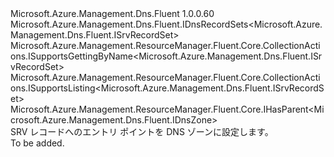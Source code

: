 <Type Name="ISrvRecordSets" FullName="Microsoft.Azure.Management.Dns.Fluent.ISrvRecordSets">
  <TypeSignature Language="C#" Value="public interface ISrvRecordSets : Microsoft.Azure.Management.Dns.Fluent.IDnsRecordSets&lt;Microsoft.Azure.Management.Dns.Fluent.ISrvRecordSet&gt;, Microsoft.Azure.Management.ResourceManager.Fluent.Core.CollectionActions.ISupportsGettingByName&lt;Microsoft.Azure.Management.Dns.Fluent.ISrvRecordSet&gt;, Microsoft.Azure.Management.ResourceManager.Fluent.Core.CollectionActions.ISupportsListing&lt;Microsoft.Azure.Management.Dns.Fluent.ISrvRecordSet&gt;, Microsoft.Azure.Management.ResourceManager.Fluent.Core.IHasParent&lt;Microsoft.Azure.Management.Dns.Fluent.IDnsZone&gt;" />
  <TypeSignature Language="ILAsm" Value=".class public interface auto ansi abstract ISrvRecordSets implements class Microsoft.Azure.Management.Dns.Fluent.IDnsRecordSets`1&lt;class Microsoft.Azure.Management.Dns.Fluent.ISrvRecordSet&gt;, class Microsoft.Azure.Management.ResourceManager.Fluent.Core.CollectionActions.ISupportsGettingByName`1&lt;class Microsoft.Azure.Management.Dns.Fluent.ISrvRecordSet&gt;, class Microsoft.Azure.Management.ResourceManager.Fluent.Core.CollectionActions.ISupportsListing`1&lt;class Microsoft.Azure.Management.Dns.Fluent.ISrvRecordSet&gt;, class Microsoft.Azure.Management.ResourceManager.Fluent.Core.IHasParent`1&lt;class Microsoft.Azure.Management.Dns.Fluent.IDnsZone&gt;" />
  <TypeSignature Language="DocId" Value="T:Microsoft.Azure.Management.Dns.Fluent.ISrvRecordSets" />
  <TypeSignature Language="VB.NET" Value="Public Interface ISrvRecordSets&#xA;Implements IDnsRecordSets(Of ISrvRecordSet), IHasParent(Of IDnsZone), ISupportsGettingByName(Of ISrvRecordSet), ISupportsListing(Of ISrvRecordSet)" />
  <TypeSignature Language="F#" Value="type ISrvRecordSets = interface&#xA;    interface IDnsRecordSets&lt;ISrvRecordSet&gt;&#xA;    interface ISupportsListing&lt;ISrvRecordSet&gt;&#xA;    interface ISupportsGettingByName&lt;ISrvRecordSet&gt;&#xA;    interface IHasParent&lt;IDnsZone&gt;" />
  <AssemblyInfo>
    <AssemblyName>Microsoft.Azure.Management.Dns.Fluent</AssemblyName>
    <AssemblyVersion>1.0.0.60</AssemblyVersion>
  </AssemblyInfo>
  <Interfaces>
    <Interface>
      <InterfaceName>Microsoft.Azure.Management.Dns.Fluent.IDnsRecordSets&lt;Microsoft.Azure.Management.Dns.Fluent.ISrvRecordSet&gt;</InterfaceName>
    </Interface>
    <Interface>
      <InterfaceName>Microsoft.Azure.Management.ResourceManager.Fluent.Core.CollectionActions.ISupportsGettingByName&lt;Microsoft.Azure.Management.Dns.Fluent.ISrvRecordSet&gt;</InterfaceName>
    </Interface>
    <Interface>
      <InterfaceName>Microsoft.Azure.Management.ResourceManager.Fluent.Core.CollectionActions.ISupportsListing&lt;Microsoft.Azure.Management.Dns.Fluent.ISrvRecordSet&gt;</InterfaceName>
    </Interface>
    <Interface>
      <InterfaceName>Microsoft.Azure.Management.ResourceManager.Fluent.Core.IHasParent&lt;Microsoft.Azure.Management.Dns.Fluent.IDnsZone&gt;</InterfaceName>
    </Interface>
  </Interfaces>
  <Docs>
    <summary>
            SRV レコードへのエントリ ポイントを DNS ゾーンに設定します。
            </summary>
    <remarks>To be added.</remarks>
  </Docs>
  <Members />
</Type>